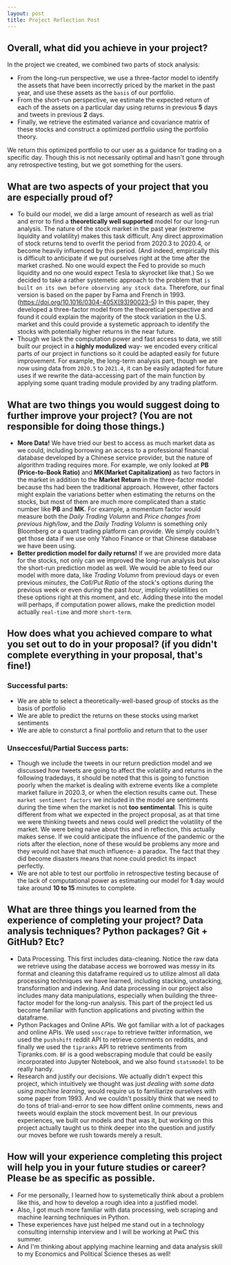 ```yaml
---
layout: post
title: Project Reflection Post
---
```




## Overall, what did you achieve in your project? 
In the project we created, we combined two parts of stock analysis:

- From the long-run perspective, we use a three-factor model to identify the assets that have been incorrectly priced by the market in the past year, and use these assets as the `basis` of our portfolio.
- From the short-run perspective, we estimate the expected return of each of the assets on a particular day using returns in previous **5** days and tweets in previous **2** days.
- Finally, we retrieve the estimated variance and covariance matrix of these stocks and construct a optimized portfolio using the portfolio theory.

We return this optimized portfolio to our user as a guidance for trading on a specific day. Though this is not necessarily optimal and hasn't gone through any retrospective testing, but we got something for the users.

## What are two aspects of your project that you are especially proud of? 

- To build our model, we did a large amount of research as well as trial and error to find a **theoretically well supported** model for our long-run analysis. The nature of the stock market in the past year (extreme liquidity and volatility) makes this task difficult. Any direct approximation of stock returns tend to overfit the period from 2020.3 to 2020.4, or become heavily influenced by this period. (And indeed, empirically this is difficult to anticipate if we put ourselves right at the time after the market crashed. No one would expect the Fed to provide so much liquidity and no one would expect Tesla to skyrocket like that.) So we decided to take a rather systemetic approach to the problem that `is built on its own before observing any stock data`. Therefore, our final version is based on the paper by Fama and French in 1993. (https://doi.org/10.1016/0304-405X(93)90023-5) In this paper, they developed a three-factor model from the theoretical perspective and found it could explain the majority of the stock variation in the U.S. market and this could provide a systemetic approach to identify the stocks with potentially higher returns in the near future.
- Though we lack the computation power and fast access to data, we still built our project in a **highly modulized** way- we encoded every critical parts of our project in functions so it could be adapted easily for future improvement. For example, the long-term analysis part, though we are now using data from `2020.5` to `2021.4`, it can be easily adapted for future uses if we rewrite the data-accessing part of the main function by applying some quant trading module provided by any trading platform.


## What are two things you would suggest doing to further improve your project? (You are not responsible for doing those things.)
- **More Data!** We have tried our best to access as much market data as we could, including borrowing an access to a professional financial database developed by a Chinese service provider, but the nature of algorithm trading requires more. For example, we only looked at **PB (Price-to-Book Ratio)** and **MK(Market Capitalization)** as two factors in the market in addition to the **Market Return** in the three-factor model because ths had been the traditional approach. However, other factors might explain the variations better when estimating the returns on the stocks, but most of them are much more complicated than a static number like **PB** and **MK**. For example, a momentum factor would measure both the *Daily Trading Volumn* and *Price changes from previous high/low*, and the *Daily Trading Volumn* is something only Bloomberg or a quant trading platform can provide. We simply couldn't get those data if we use only Yahoo Finance or that Chinese database we have been using.
- **Better prediction model for daily returns!** If we are provided more data for the stocks, not only can we improved the long-run analysis but also the short-run prediction model as well. We would be able to feed our model with more data, like *Trading Volumn* from previoud days or even previous *minutes*, the *Call/Put Ratio* of the stock's options during the previous week or even during the past *hour*, implicity volatilities on these options right at this moment, and etc. Adding these into the model will perhaps, if computation power allows, make the prediction model actually `real-time` and more `short-term`.

## How does what you achieved compare to what you set out to do in your proposal? (if you didn't complete everything in your proposal, that's fine!)

### Successful parts:
- We are able to select a theoretically-well-based group of stocks as the basis of portfolio
- We are able to predict the returns on these stocks using market sentiments
- We are able to consturct a final portfolio and return that to the user

### Unseccesful/Partial Success parts:
- Though we include the tweets in our return prediction model and we discussed how tweets are going to affect the volatility and returns in the following tradedays, it should be noted that this is going to function poorly when the market is dealing with extreme events like a complete market failure in 2020.3, or when the election results came out. These `market sentiment factors` we included in the model are sentiments during the time when the market is not **too sentimental**. This is quite different from what we expected in the project proposal, as at that time we were thinking tweets and news could well predict the volatility of the market. We were being naive about this and in reflection, this actually makes sense. If we could anticipate the influence of the pandemic or the riots after the election, none of these would be problems any more and they would not have that much influence- a paradox. The fact that they did become disasters means that none could predict its impact perfectly.
- We are not able to test our portfolio in retrospective testing because of the lack of computational power as estimating our model for **1** day would take around **10 to 15** minutes to complete.


## What are three things you learned from the experience of completing your project? Data analysis techniques? Python packages? Git + GitHub? Etc? 
- Data Processing. This first includes data-cleaning. Notice the raw data we retrieve using the database access we borrowed was messy in its format and cleaning this dataframe required us to utilize almost all data processing techniques we have learned, including stacking, unstacking, transformation and indexing. And data processing in our project also includes many data manipulations, especially when building the three-factor model for the long-run analysis. This part of the project led us become familiar with function applications and pivoting within the dataframe.
- Python Packages and Online APIs. We got familiar with a lot of packages and online APIs. We used `snscrape` to retrieve twitter information, we used the `pushshift` reddit API to retrieve comments on reddits, and finally we used the `tipranks` API to retrieve sentiments from Tipranks.com. `BF` is a good webscraping module that could be easily incorporated into Jupyter Notebook, and we also found `statsmodel` to be really handy.
- Research and justify our decisions. We actually didn't expect this project, which intuitively we thought was just *dealing with some data using machine learning*, would require us to familiarize ourselves with some paper from 1993. And we couldn't possibly think that we need to do tons of trial-and-error to see how diffent online comments, news and tweets would explain the stock movement best. In our previous experiences, we built our models and that was it, but working on this project actually taught us to think deeper into the question and justify our moves before we rush towards merely a result.


## How will your experience completing this project will help you in your future studies or career? Please be as specific as possible. 
- For me personally, I learned how to systemetically think about a problem like this, and how to develop a rough idea into a justified model. 
- Also, I got much more familiar with data processing, web scraping and machine learning techniques in Python.
- These experiences have just helped me stand out in a technology consulting internship interview and I will be working at PwC this summer.
- And I'm thinking about applying machine learning and data analysis skill to my Economics and Political Science theses as well!

